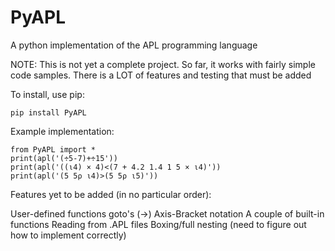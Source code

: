 # PyAPL
A python implementation of the APL programming language

NOTE: This is not yet a complete project. So far, it works with fairly simple code samples. There is a LOT of features and testing that must be added

To install, use pip:

	pip install PyAPL

Example implementation:

    from PyAPL import *
    print(apl('(÷5-7)+÷15'))
    print(apl('((⍳4) × 4)<(7 + 4.2 1.4 1 5 × ⍳4)'))
    print(apl('(5 5⍴ ⍳4)>(5 5⍴ ⍳5)'))

Features yet to be added (in no particular order):

User-defined functions
goto's (→)
Axis-Bracket notation
A couple of built-in functions
Reading from .APL files
Boxing/full nesting (need to figure out how to implement correctly)
